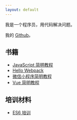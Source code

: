 ```yaml
---
layout: default
---
```


我是一个程序员，用代码解决问题。

我的 [Github](https://github.com/liuzhuan)。

## 书籍
- [JavaScript 简明教程](http://www.1zh.tech/hello-js/)
- [Hello Webpack](https://www.gitbook.com/book/liuzhuan/hello-webpack/details)
- [微信小程序简明教程](http://www.1zh.tech/hello-wxapp/)
- [Vue 简明教程](http://www.1zh.tech/hello-vue/)

## 培训材料
- [ES6 培训](https://github.com/liuzhuan/es6-training)
